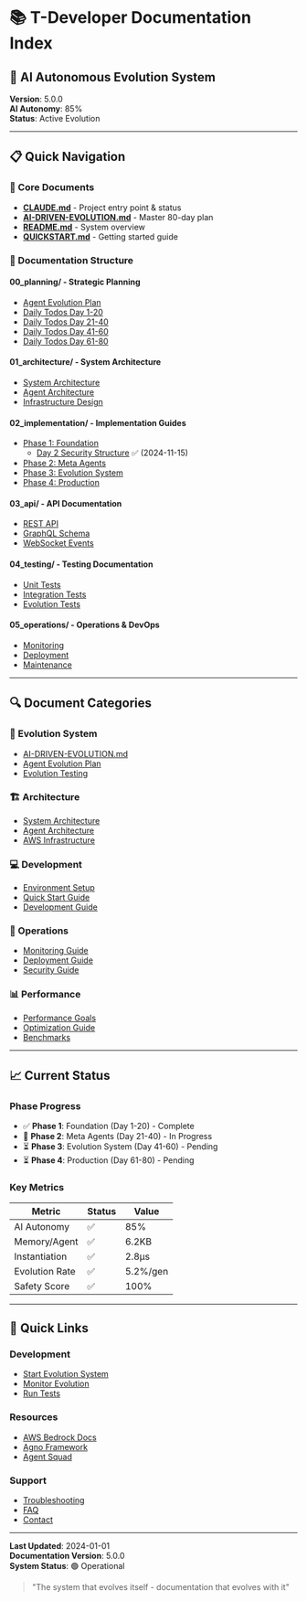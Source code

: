 # 📚 T-Developer Documentation Index

## 🧬 AI Autonomous Evolution System
**Version**: 5.0.0  
**AI Autonomy**: 85%  
**Status**: Active Evolution

---

## 📋 Quick Navigation

### 🎯 Core Documents
- [**CLAUDE.md**](../CLAUDE.md) - Project entry point & status
- [**AI-DRIVEN-EVOLUTION.md**](../AI-DRIVEN-EVOLUTION.md) - Master 80-day plan
- [**README.md**](../README.md) - System overview
- [**QUICKSTART.md**](QUICKSTART.md) - Getting started guide

### 📁 Documentation Structure

#### 00_planning/ - Strategic Planning
- [Agent Evolution Plan](00_planning/AGENT_EVOLUTION_PLAN.md)
- [Daily Todos Day 1-20](00_planning/daily_todos/day01-20.md)
- [Daily Todos Day 21-40](00_planning/daily_todos/day21-40.md)
- [Daily Todos Day 41-60](00_planning/daily_todos/day41-60.md)
- [Daily Todos Day 61-80](00_planning/daily_todos/day61-80.md)

#### 01_architecture/ - System Architecture
- [System Architecture](01_architecture/system/architecture.md)
- [Agent Architecture](01_architecture/agents/agent-architecture.md)
- [Infrastructure Design](01_architecture/infrastructure/aws-infrastructure.md)

#### 02_implementation/ - Implementation Guides
- [Phase 1: Foundation](02_implementation/phase1_foundation/)
  - [Day 2 Security Structure](02_implementation/day2_security_structure.md) ✅ (2024-11-15)
- [Phase 2: Meta Agents](02_implementation/phase2_meta_agents/)
- [Phase 3: Evolution System](02_implementation/phase3_evolution/)
- [Phase 4: Production](02_implementation/phase4_production/)

#### 03_api/ - API Documentation
- [REST API](03_api/rest/api-reference.md)
- [GraphQL Schema](03_api/graphql/schema.md)
- [WebSocket Events](03_api/websocket/events.md)

#### 04_testing/ - Testing Documentation
- [Unit Tests](04_testing/unit/unit-test-guide.md)
- [Integration Tests](04_testing/integration/integration-guide.md)
- [Evolution Tests](04_testing/evolution/evolution-testing.md)

#### 05_operations/ - Operations & DevOps
- [Monitoring](05_operations/monitoring/monitoring-guide.md)
- [Deployment](05_operations/deployment/deployment-guide.md)
- [Maintenance](05_operations/maintenance/maintenance-guide.md)

---

## 🔍 Document Categories

### 🧬 Evolution System
- [AI-DRIVEN-EVOLUTION.md](../AI-DRIVEN-EVOLUTION.md)
- [Agent Evolution Plan](00_planning/AGENT_EVOLUTION_PLAN.md)
- [Evolution Testing](04_testing/evolution/evolution-testing.md)

### 🏗️ Architecture
- [System Architecture](01_architecture/system/architecture.md)
- [Agent Architecture](01_architecture/agents/agent-architecture.md)
- [AWS Infrastructure](01_architecture/infrastructure/aws-infrastructure.md)

### 💻 Development
- [Environment Setup](02_implementation/phase1_foundation/environment-setup.md)
- [Quick Start Guide](02_implementation/phase1_foundation/quick-start.md)
- [Development Guide](02_implementation/phase1_foundation/development-guide.md)

### 🔧 Operations
- [Monitoring Guide](05_operations/monitoring/monitoring-guide.md)
- [Deployment Guide](05_operations/deployment/deployment-guide.md)
- [Security Guide](05_operations/security/security-guide.md)

### 📊 Performance
- [Performance Goals](02_implementation/performance/performance-goals.md)
- [Optimization Guide](02_implementation/performance/optimization-guide.md)
- [Benchmarks](04_testing/performance/benchmarks.md)

---

## 📈 Current Status

### Phase Progress
- ✅ **Phase 1**: Foundation (Day 1-20) - Complete
- 🚧 **Phase 2**: Meta Agents (Day 21-40) - In Progress
- ⏳ **Phase 3**: Evolution System (Day 41-60) - Pending
- ⏳ **Phase 4**: Production (Day 61-80) - Pending

### Key Metrics
| Metric | Status | Value |
|--------|--------|-------|
| AI Autonomy | ✅ | 85% |
| Memory/Agent | ✅ | 6.2KB |
| Instantiation | ✅ | 2.8μs |
| Evolution Rate | ✅ | 5.2%/gen |
| Safety Score | ✅ | 100% |

---

## 🚀 Quick Links

### Development
- [Start Evolution System](../AI-DRIVEN-EVOLUTION.md#quick-start)
- [Monitor Evolution](05_operations/monitoring/evolution-monitor.md)
- [Run Tests](04_testing/run-tests.md)

### Resources
- [AWS Bedrock Docs](https://docs.aws.amazon.com/bedrock/)
- [Agno Framework](https://agno-framework.com)
- [Agent Squad](https://agent-squad.aws)

### Support
- [Troubleshooting](05_operations/troubleshooting.md)
- [FAQ](faq.md)
- [Contact](contact.md)

---

**Last Updated**: 2024-01-01  
**Documentation Version**: 5.0.0  
**System Status**: 🟢 Operational

> "The system that evolves itself - documentation that evolves with it"